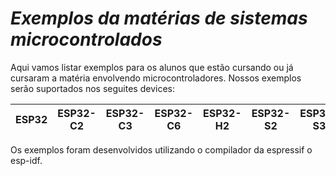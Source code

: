 # _Exemplos da matérias de sistemas microcontrolados_

Aqui vamos listar exemplos para os alunos que estão cursando ou já cursaram a matéria envolvendo microcontroladores. Nossos exemplos serão suportados nos seguites devices:

| ESP32 | ESP32-C2 | ESP32-C3 | ESP32-C6 | ESP32-H2 | ESP32-S2 | ESP32-S3 |
| ----- | -------- | -------- | -------- | -------- | -------- | -------- |

Os exemplos foram desenvolvidos utilizando o compilador da espressif o esp-idf.